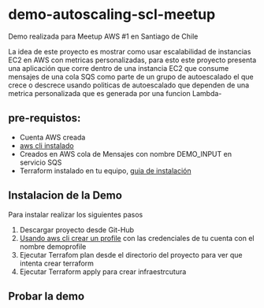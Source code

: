 # demo-autoscaling-scl-meetup
Demo realizada para Meetup AWS #1 en Santiago de Chile

La idea de este proyecto es mostrar como usar escalabilidad de instancias EC2 en
AWS con metricas personalizadas, para esto este proyecto presenta una aplicación
que corre dentro de una instancia EC2 que consume mensajes de una cola SQS
como parte de un grupo de autoescalado el que crece o descrece usando politicas
de autoescalado que dependen de una metrica personalizada que es generada por una
funcion Lambda-

## pre-requistos:
* Cuenta AWS creada
* [aws cli instalado](http://docs.aws.amazon.com/cli/latest/userguide/installing.html)
* Creados en AWS cola de Mensajes con nombre DEMO_INPUT en servicio SQS
* Terraform instalado en tu equipo, [guia de instalación](https://www.terraform.io/intro/getting-started/install.html)

## Instalacion de la Demo

Para instalar realizar los siguientes pasos
1. Descargar proyecto desde Git-Hub
2. [Usando aws cli crear un profile](http://docs.aws.amazon.com/cli/latest/userguide/cli-chap-getting-started.html) con las credenciales de tu cuenta con el nombre demoprofile
2. Ejecutar Terrafom plan desde el directorio del proyecto para ver que intenta crear terraform
3. Ejecutar Terraform apply para crear infraestrcutura

## Probar la demo
